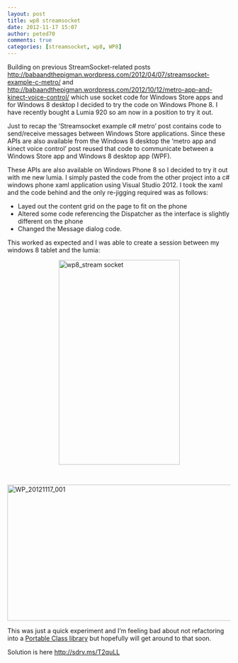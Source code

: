 ```yaml
---
layout: post
title: wp8 streamsocket
date: 2012-11-17 15:07
author: peted70
comments: true
categories: [streamsocket, wp8, WP8]
---
```

<p>Building on previous StreamSocket-related posts <a title="http://babaandthepigman.wordpress.com/2012/04/07/streamsocket-example-c-metro/" href="http://babaandthepigman.wordpress.com/2012/04/07/streamsocket-example-c-metro/">http://babaandthepigman.wordpress.com/2012/04/07/streamsocket-example-c-metro/</a> and <a title="http://babaandthepigman.wordpress.com/2012/10/12/metro-app-and-kinect-voice-control/" href="http://babaandthepigman.wordpress.com/2012/10/12/metro-app-and-kinect-voice-control/">http://babaandthepigman.wordpress.com/2012/10/12/metro-app-and-kinect-voice-control/</a> which use socket code for Windows Store apps and for Windows 8 desktop I decided to try the code on Windows Phone 8. I have recently bought a Lumia 920 so am now in a position to try it out.</p>  <p>Just to recap the ‘Streamsocket example c# metro’ post contains code to send/receive messages between Windows Store applications. Since these APIs are also available from the Windows 8 desktop the ‘metro app and kinect voice control’ post reused that code to communicate between a Windows Store app and Windows 8 desktop app (WPF).</p>  <p>These APIs are also available on Windows Phone 8 so I decided to try it out with me new lumia. I simply pasted the code from the other project into a c# windows phone xaml application using Visual Studio 2012. I took the xaml and the code behind and the only re-jigging required was as follows:</p>  <ul>   <li>Layed out the content grid on the page to fit on the phone</li>    <li>Altered some code referencing the Dispatcher as the interface is slightly different on the phone</li>    <li>Changed the Message dialog code.</li> </ul>  <p>This worked as expected and I was able to create a session between my windows 8 tablet and the lumia:</p>  <p><a href="http://peted.azurewebsites.net/wp-content/uploads/2012/11/wp8_stream-socket.png"><img title="wp8_stream socket" style="border-top:0;border-right:0;background-image:none;border-bottom:0;float:none;padding-top:0;padding-left:0;margin-left:auto;border-left:0;display:block;padding-right:0;margin-right:auto;" border="0" alt="wp8_stream socket" src="http://peted.azurewebsites.net/wp-content/uploads/2012/11/wp8_stream-socket_thumb.png" width="273" height="462" /></a></p>  <p>&#160;</p>  <p><a href="http://peted.azurewebsites.net/wp-content/uploads/2012/11/wp_20121117_001.jpg"><img title="WP_20121117_001" style="border-top:0;border-right:0;background-image:none;border-bottom:0;float:none;padding-top:0;padding-left:0;margin-left:auto;border-left:0;display:block;padding-right:0;margin-right:auto;" border="0" alt="WP_20121117_001" src="http://peted.azurewebsites.net/wp-content/uploads/2012/11/wp_20121117_001_thumb.jpg" width="524" height="307" /></a></p>  <p>This was just a quick experiment and I’m feeling bad about not refactoring into a <a href="http://msdn.microsoft.com/en-us/library/gg597391.aspx" target="_blank">Portable Class library</a> but hopefully will get around to that soon.</p>  <p>Solution is here <a title="http://sdrv.ms/T2quLL" href="http://sdrv.ms/T2quLL">http://sdrv.ms/T2quLL</a></p>
